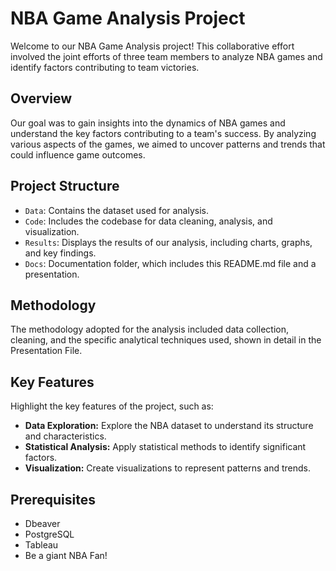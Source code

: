 # NBA Game Analysis Project

Welcome to our NBA Game Analysis project! This collaborative effort involved the joint efforts of three team members to analyze NBA games and identify factors contributing to team victories.

## Overview

Our goal was to gain insights into the dynamics of NBA games and understand the key factors contributing to a team's success. By analyzing various aspects of the games, we aimed to uncover patterns and trends that could influence game outcomes.

## Project Structure

- `Data`: Contains the dataset used for analysis.
- `Code`: Includes the codebase for data cleaning, analysis, and visualization.
- `Results`: Displays the results of our analysis, including charts, graphs, and key findings.
- `Docs`: Documentation folder, which includes this README.md file and a presentation.


## Methodology

The methodology adopted for the analysis included data collection, cleaning, and the specific analytical techniques used, shown in detail in the Presentation File.

## Key Features

Highlight the key features of the project, such as:
- **Data Exploration:** Explore the NBA dataset to understand its structure and characteristics.
- **Statistical Analysis:** Apply statistical methods to identify significant factors.
- **Visualization:** Create visualizations to represent patterns and trends.

## Prerequisites
- Dbeaver
- PostgreSQL
- Tableau
- Be a giant NBA Fan!
